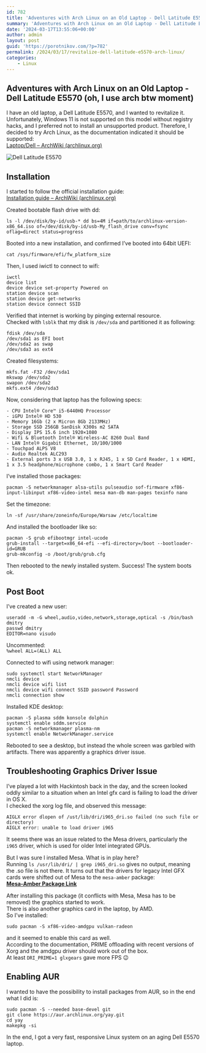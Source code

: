 ```yaml
---
id: 782
title: 'Adventures with Arch Linux on an Old Laptop - Dell Latitude E5570'
summary: 'Adventures with Arch Linux on an Old Laptop - Dell Latitude E5570'
date: '2024-03-17T13:55:06+00:00'
author: admin
layout: post
guid: 'https://porotnikov.com/?p=782'
permalink: /2024/03/17/revitalize-dell-latitude-e5570-arch-linux/
categories:
    - Linux
---
```


## Adventures with Arch Linux on an Old Laptop - Dell Latitude E5570 (oh, I use arch btw moment)

I have an old laptop, a Dell Latitude E5570, and I wanted to revitalize it. Unfortunately, Windows 11 is not supported on this model without registry hacks, and I preferred not to install an unsupported product. Therefore, I decided to try Arch Linux, as the documentation indicated it should be supported:  
[Laptop/Dell – ArchWiki (archlinux.org)](https://wiki.archlinux.org/title/Laptop/Dell)

![Dell Latitude E5570](https://cdn.porotnikov.com/media/2024/03/13115438/image-1024x62.png)

## Installation

I started to follow the official installation guide:  
[Installation guide – ArchWiki (archlinux.org)](https://wiki.archlinux.org/title/Installation_guide)

Created bootable flash drive with dd:  
```
ls -l /dev/disk/by-id/usb-* dd bs=4M if=path/to/archlinux-version-x86_64.iso of=/dev/disk/by-id/usb-My_flash_drive conv=fsync oflag=direct status=progress
```

Booted into a new installation, and confirmed I’ve booted into 64bit UEFI:  
```
cat /sys/firmware/efi/fw_platform_size
```

Then, I used iwictl to connect to wifi:  
```
iwctl
device list
device device set-property Powered on
station device scan
station device get-networks
station device connect SSID
```

Verified that internet is working by pinging external resource.  
Checked with `lsblk` that my disk is `/dev/sda` and partitioned it as following:

```
fdisk /dev/sda
/dev/sda1 as EFI boot
/dev/sda2 as swap
/dev/sda3 as ext4
```

Created filesystems:  
```
mkfs.fat -F32 /dev/sda1
mkswap /dev/sda2
swapon /dev/sda2
mkfs.ext4 /dev/sda3
```

Now, considering that laptop has the following specs:

```plaintext
- CPU Intel® Core™ i5-6440HQ Processor  
- iGPU Intel® HD 530  
- Memory 16Gb (2 x Micron 8Gb 2133MHz)  
- Storage SSD 256GB SanDisk X300s m2 SATA  
- Display IPS 15.6 inch 1920×1080  
- Wifi & Bluetooth Intel® Wireless-AC 8260 Dual Band  
- LAN Intel® Gigabit Ethernet, 10/100/1000  
- Touchpad ALPS V8  
- Audio Realtek ALC293  
- External ports 3 x USB 3.0, 1 x RJ45, 1 x SD Card Reader, 1 x HDMI, 1 x 3.5 headphone/microphone combo, 1 x Smart Card Reader
```

I’ve installed those packages:  
```
pacman -S networkmanager alsa-utils pulseaudio sof-firmware xf86-input-libinput xf86-video-intel mesa man-db man-pages texinfo nano
```

Set the timezone:  
```
ln -sf /usr/share/zoneinfo/Europe/Warsaw /etc/localtime
```

And installed the bootloader like so:  
```
pacman -S grub efibootmgr intel-ucode
grub-install --target=x86_64-efi --efi-directory=/boot --bootloader-id=GRUB
grub-mkconfig -o /boot/grub/grub.cfg
```

Then rebooted to the newly installed system. Success! The system boots ok.

## Post Boot

I’ve created a new user:  
```
useradd -m -G wheel,audio,video,network,storage,optical -s /bin/bash dmitry
passwd dmitry
EDITOR=nano visudo
```
Uncommented:  
`%wheel ALL=(ALL) ALL`

Connected to wifi using network manager:
```
sudo systemctl start NetworkManager
nmcli device
nmcli device wifi list
nmcli device wifi connect SSID password Password
nmcli connection show
```

Installed KDE desktop:
```
pacman -S plasma sddm konsole dolphin
systemctl enable sddm.service
pacman -S networkmanager plasma-nm
systemctl enable NetworkManager.service
```

Rebooted to see a desktop, but instead the whole screen was garbled with artifacts. There was apparently a graphics driver issue.

## Troubleshooting Graphics Driver Issue

I’ve played a lot with Hackintosh back in the day, and the screen looked oddly similar to a situation when an Intel gfx card is failing to load the driver in OS X.  
I checked the xorg log file, and observed this message:  
```
AIGLX error dlopen of /ust/lib/dri/i965_dri.so failed (no such file or directory)
AIGLX error: unable to load driver i965
```

It seems there was an issue related to the Mesa drivers, particularly the `i965` driver, which is used for older Intel integrated GPUs.

But I was sure I installed Mesa. What is in play here?  
Running `ls /usr/lib/dri/ | grep i965_dri.so` gives no output, meaning the .so file is not there. It turns out that the drivers for legacy Intel GFX cards were shifted out of Mesa to the `mesa-amber` package:  
**[Mesa-Amber Package Link](https://archlinux.org/packages/extra/x86_64/mesa-amber/)**

After installing this package (it conflicts with Mesa, Mesa has to be removed) the graphics started to work.  
There is also another graphics card in the laptop, by AMD.  
So I’ve installed:
```
sudo pacman -S xf86-video-amdgpu vulkan-radeon
```
and it seemed to enable this card as well.  
According to the documentation, PRIME offloading with recent versions of Xorg and the amdgpu driver should work out of the box.   
At least `DRI_PRIME=1 glxgears` gave more FPS 😉

## Enabling AUR

I wanted to have the possibility to install packages from AUR, so in the end what I did is:  
```
sudo pacman -S --needed base-devel git
git clone https://aur.archlinux.org/yay.git
cd yay
makepkg -si
```

In the end, I got a very fast, responsive Linux system on an aging Dell E5570 laptop.
